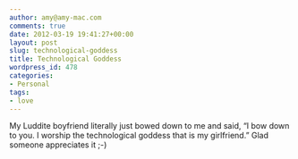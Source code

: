 ```yaml
---
author: amy@amy-mac.com
comments: true
date: 2012-03-19 19:41:27+00:00
layout: post
slug: technological-goddess
title: Technological Goddess
wordpress_id: 478
categories:
- Personal
tags:
- love
---
```


My Luddite boyfriend literally just bowed down to me and said, “I bow down to you. I worship the technological goddess that is my girlfriend.” Glad someone appreciates it ;-)
